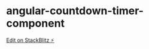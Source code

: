 # angular-countdown-timer-component

[Edit on StackBlitz ⚡️](https://stackblitz.com/edit/angular-countdown-timer-component)